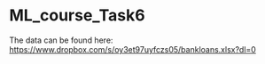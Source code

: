 # ML_course_Task6

The data can be found here: https://www.dropbox.com/s/oy3et97uyfczs05/bankloans.xlsx?dl=0
